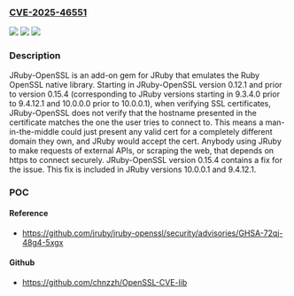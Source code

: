 ### [CVE-2025-46551](https://cve.mitre.org/cgi-bin/cvename.cgi?name=CVE-2025-46551)
![](https://img.shields.io/static/v1?label=Product&message=jruby-openssl&color=blue)
![](https://img.shields.io/static/v1?label=Version&message=%3E%3D%200.12.1%2C%20%3C%200.15.4%20&color=brightgreen)
![](https://img.shields.io/static/v1?label=Vulnerability&message=CWE-295%3A%20Improper%20Certificate%20Validation&color=brightgreen)

### Description

JRuby-OpenSSL is an add-on gem for JRuby that emulates the Ruby OpenSSL native library. Starting in JRuby-OpenSSL version 0.12.1 and prior to version 0.15.4 (corresponding to JRuby versions starting in 9.3.4.0 prior to 9.4.12.1 and 10.0.0.0 prior to 10.0.0.1), when verifying SSL certificates, JRuby-OpenSSL does not verify that the hostname presented in the certificate matches the one the user tries to connect to. This means a man-in-the-middle could just present any valid cert for a completely different domain they own, and JRuby would accept the cert. Anybody using JRuby to make requests of external APIs, or scraping the web, that depends on https to connect securely. JRuby-OpenSSL version 0.15.4 contains a fix for the issue. This fix is included in JRuby versions 10.0.0.1 and 9.4.12.1.

### POC

#### Reference
- https://github.com/jruby/jruby-openssl/security/advisories/GHSA-72qj-48g4-5xgx

#### Github
- https://github.com/chnzzh/OpenSSL-CVE-lib

